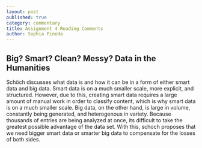 ```yaml
---
layout: post
published: true
category: commentary
title: Assignment 4 Reading Comments
author: Sophia Pineda
---
```

## Big? Smart? Clean? Messy? Data in the Humanities

Schöch discusses what data is and how it can be in a form of either smart data and big data. Smart data is on a much smaller scale, more explicit, and structured. However, due to this, creating smart data requires a large amount of manual work in order to classify content, which is why smart data is on a much smaller scale. Big data, on the other hand, is large in volume, constantly being generated, and heterogenous in variety. Because thousands of entries are being analyzed at once, its difficult to take the greatest possible advantage of the data set. With this, schoch proposes that we need bigger smart data or smarter big data to compensate for the losses of both sides. 